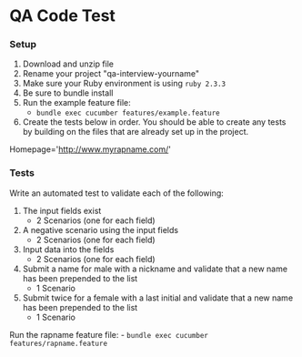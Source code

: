 # QA Code Test

### Setup
1. Download and unzip file
2. Rename your project "qa-interview-yourname"
3. Make sure your Ruby environment is using `ruby 2.3.3`
4. Be sure to bundle install
5. Run the example feature file:
    - `bundle exec cucumber features/example.feature`
6. Create the tests below in order.  You should be able to create any tests by building on the
   files that are already set up in the project.

Homepage='http://www.myrapname.com/'

### Tests
Write an automated test to validate each of the following:
1. The input fields exist
    * 2 Scenarios (one for each field)
2. A negative scenario using the input fields
    * 2 Scenarios (one for each field)
3. Input data into the fields
    * 2 Scenarios (one for each field) 
4. Submit a name for male with a nickname and validate that a new name has been prepended to the list
    * 1 Scenario
5. Submit twice for a female with a last initial and validate that a new name has been prepended to the list
    * 1 Scenario
    
Run the rapname feature file:
    - `bundle exec cucumber features/rapname.feature`